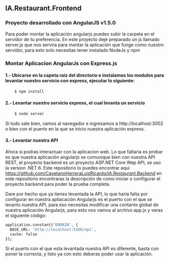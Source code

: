 ## IA.Restaurant.Frontend
### Proyecto desarrollado con AngularJS v1.5.0

Para poder montar la aplicación angularjs puedes subir la carpeta en el servidor de tu preferencia. En este proyecto dejé preparado un js llamado server.js que nos servira para montar la aplicación que funge como nuestro servidor, para esto solo necesitas tener instalado NodeJs y npm

### Montar Aplicacion AngularJs con Express.js
#### 1.- Ubicarse en la capeta raiz del directorio e instalamos los modulos para levantar nuestro servicio con express, ejecutar lo siguiente:
```sh
    $ npm install
```
#### 2.- Levantar nuestro servicio express, el cual levanta un servicio 
```sh
    $ node server
```

Si todo sale bien, vamos al navegador e ingresamos a http://localhost:3002 o bien con el puerto en la que se inicio nuestra aplicación express.

#### 3.- Levantar nuestra API 
Ahora si podras interactuar con la aplicacion web. Lo que faltaria es probar es que nuestra aplicación angularjs se comunique bien con nuestra API REST, el proyecto backend es un proyecto ASP.NET Core Wep API, se uso la version .NET 6. Este repositorio lo puedes encontrar aqui https://github.com/CayetanoHerreraLuisRicardo/IA.Restaurant.Backend en este repositorio encontraras la descripción de como iniciar o configurar el proyecto backend para poder la prueba completa.

Dare por hecho que ya tienes levantada la API, lo que haria falta por configurar en nuestra apliacación Angularjs es el puerto con el que se levanto nuestra API, para eso necesitas modificar una contante global de nuestra aplicación Angularjs, para esto nos vamos al archivo app.js y veras el siguiente código:
```sh
application.constant('DOMAIN', {
  BASE_URL: 'http://localhost:5166/api',
  cache: false
});
```

Si el puerto con el que esta levantada nuestra API es diferente, basta con poner la correcta, y listo ya con esto deberas poder usar la aplicación.
